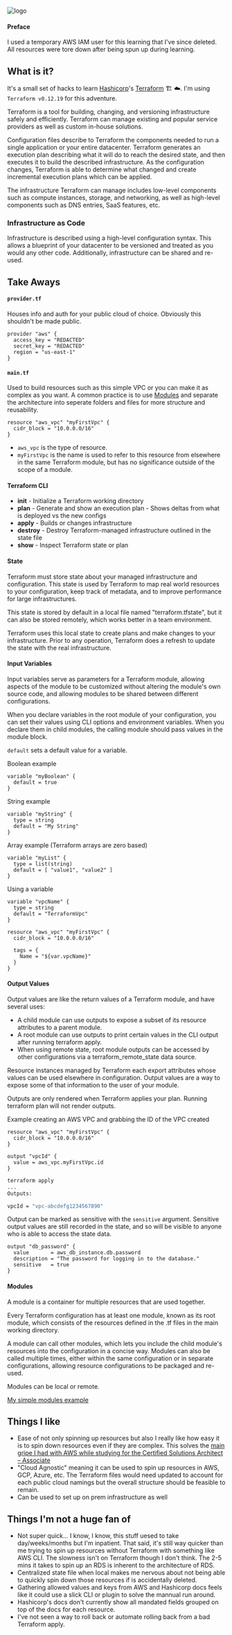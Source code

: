 ![logo](./media/readme-logo.jpg)

#### Preface
I used a temporary AWS IAM user for this learning that I've since deleted. All resources were tore down after being spun up during learning.

## What is it?
It's a small set of hacks to learn [Hashicorp](https://www.hashicorp.com/)'s [Terraform](https://www.terraform.io/) :building_construction: :cloud:. I'm using `Terraform v0.12.19` for this adventure.

Terraform is a tool for building, changing, and versioning infrastructure safely and efficiently. Terraform can manage existing and popular service providers as well as custom in-house solutions.

Configuration files describe to Terraform the components needed to run a single application or your entire datacenter. Terraform generates an execution plan describing what it will do to reach the desired state, and then executes it to build the described infrastructure. As the configuration changes, Terraform is able to determine what changed and create incremental execution plans which can be applied.

The infrastructure Terraform can manage includes low-level components such as compute instances, storage, and networking, as well as high-level components such as DNS entries, SaaS features, etc.

### Infrastructure as Code
Infrastructure is described using a high-level configuration syntax. This allows a blueprint of your datacenter to be versioned and treated as you would any other code. Additionally, infrastructure can be shared and re-used.

## Take Aways
#### `provider.tf`
Houses info and auth for your public cloud of choice. Obviously this shouldn't be made public.
```
provider "aws" {
  access_key = "REDACTED"
  secret_key = "REDACTED"
  region = "us-east-1"
}
```

#### `main.tf`
Used to build resources such as this simple VPC or you can make it as complex as you want. A common practice is to use [Modules](#Modules) and separate the architecture into seperate folders and files for more structure and reusability.
```
resource "aws_vpc" "myFirstVpc" {
  cidr_block = "10.0.0.0/16"
}
```

- `aws_vpc` is the type of resource.
- `myFirstVpc` is the name is used to refer to this resource from elsewhere in the same Terraform module, but has no significance outside of the scope of a module.

#### Terraform CLI
- **init** - Initialize a Terraform working directory
- **plan** - Generate and show an execution plan - Shows deltas from what is deployed vs the new configs
- **apply** - Builds or changes infrastructure
- **destroy** - Destroy Terraform-managed infrastructure outlined in the state file
- **show** - Inspect Terraform state or plan

#### State
Terraform must store state about your managed infrastructure and configuration. This state is used by Terraform to map real world resources to your configuration, keep track of metadata, and to improve performance for large infrastructures.

This state is stored by default in a local file named "terraform.tfstate", but it can also be stored remotely, which works better in a team environment.

Terraform uses this local state to create plans and make changes to your infrastructure. Prior to any operation, Terraform does a refresh to update the state with the real infrastructure.

#### Input Variables
Input variables serve as parameters for a Terraform module, allowing aspects of the module to be customized without altering the module's own source code, and allowing modules to be shared between different configurations.

When you declare variables in the root module of your configuration, you can set their values using CLI options and environment variables. When you declare them in child modules, the calling module should pass values in the module block.

`default` sets a default value for a variable.

Boolean example
```
variable "myBoolean" {
  default = true
}
```

String example
```
variable "myString" {
  type = string
  default = "My String"
}
```

Array example (Terraform arrays are zero based)
```
variable "myList" {
  type = list(string)
  default = [ "value1", "value2" ]
}
```

Using a variable
```
variable "vpcName" {
  type = string
  default = "TerraformVpc"
}

resource "aws_vpc" "myFirstVpc" {
  cidr_block = "10.0.0.0/16"

  tags = {
    Name = "${var.vpcName}"
  }
}
```

#### Output Values
Output values are like the return values of a Terraform module, and have several uses:

- A child module can use outputs to expose a subset of its resource attributes to a parent module.
- A root module can use outputs to print certain values in the CLI output after running terraform apply.
- When using remote state, root module outputs can be accessed by other configurations via a terraform_remote_state data source.

Resource instances managed by Terraform each export attributes whose values can be used elsewhere in configuration. Output values are a way to expose some of that information to the user of your module.

Outputs are only rendered when Terraform applies your plan. Running terraform plan will not render outputs.

Example creating an AWS VPC and grabbing the ID of the VPC created
```
resource "aws_vpc" "myFirstVpc" {
  cidr_block = "10.0.0.0/16"
}

output "vpcId" {
  value = aws_vpc.myFirstVpc.id
}
```

```sh
terraform apply
...
Outputs:

vpcId = "vpc-abcdefg1234567890"
```

Output can be marked as sensitive with the `sensitive` argument. Sensitive output values are still recorded in the state, and so will be visible to anyone who is able to access the state data.
```
output "db_password" {
  value       = aws_db_instance.db.password
  description = "The password for logging in to the database."
  sensitive   = true
}
```

#### Modules
A module is a container for multiple resources that are used together.

Every Terraform configuration has at least one module, known as its root module, which consists of the resources defined in the .tf files in the main working directory.

A module can call other modules, which lets you include the child module's resources into the configuration in a concise way. Modules can also be called multiple times, either within the same configuration or in separate configurations, allowing resource configurations to be packaged and re-used.

Modules can be local or remote.

[My simple modules example](./ec2/)

## Things I like
- Ease of not only spinning up resources but also I really like how easy it is to spin down resources even if they are complex. This solves the [main gripe I had with AWS while studying for the Certified Solutions Architect – Associate](https://github.com/cujarrett/learning-aws/blob/master/aws-certified-solutions-architect%E2%80%93associate/index.md#things-i-dont-like)
- "Cloud Agnostic" meaning it can be used to spin up resources in AWS, GCP, Azure, etc. The Terraform files would need updated to account for each public cloud namings but the overall structure should be feasible to remain.
- Can be used to set up on prem infrastructure as well

## Things I'm not a huge fan of
- Not super quick... I know, I know, this stuff uesed to take day/weeks/months but I'm inpatient. That said, it's still way quicker than me trying to spin up resources without Terraform with something like AWS CLI. The slowness isn't on Terraform though I don't think. The 2-5 mins it takes to spin up an RDS is inherent to the architecture of RDS.
- Centralized state file when local makes me nervous about not being able to quickly spin down those resources if is accidentally deleted.
- Gathering allowed values and keys from AWS and Hashicorp docs feels like it could use a slick CLI or plugin to solve the mannual run around.
- Hashicorp's docs don't currently show all mandated fields grouped on top of the docs for each resource.
- I've not seen a way to roll back or automate rolling back from a bad Terraform apply.
